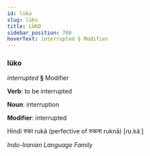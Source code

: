```yaml
---
id: lüko
slug: lüko
title: LÜKO
sidebar_position: 768
hoverText: interrupted § Modifier
---
```


### lüko

*interrupted* **§** Modifier

**Verb**: to be interrupted

**Noun**: interruption

**Modifier**: interrupted

Hindi रुका rukā (perfective of रुकना ruknā) [ɾʊ.käː]

*Indo-Iranian Language Family*